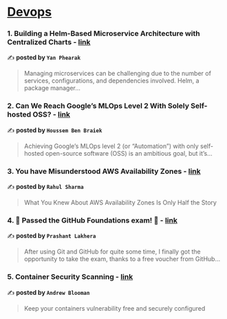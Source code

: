 
<h1><a href=https://medium.com/tag/devops/recommended target="_blank" rel="noopener noreferrer">Devops</a></h1>
<h3>1. Building a Helm-Based Microservice Architecture with Centralized Charts - <a href="https://medium.com/@yanphearak.program/building-a-helm-based-microservice-architecture-with-centralized-charts-bc1e55a925ba" target="_blank" rel="noopener noreferrer">link</a></h3>

✍️ **posted by `Yan Phearak`**

<blockquote>Managing microservices can be challenging due to the number of services, configurations, and dependencies involved. Helm, a package manager…</blockquote>

<h3>2. Can We Reach Google’s MLOps Level 2 With Solely Self-hosted OSS? - <a href="https://medium.com/towards-artificial-intelligence/can-we-reach-googles-mlops-level-2-with-solely-self-hosted-oss-e61562c8883e" target="_blank" rel="noopener noreferrer">link</a></h3>

✍️ **posted by `Houssem Ben Braiek`**

<blockquote>Achieving Google’s MLOps level 2 (or “Automation”) with only self-hosted open-source software (OSS) is an ambitious goal, but it’s…</blockquote>

<h3>3. You have Misunderstood AWS Availability Zones - <a href="https://medium.com/aws-in-plain-english/you-have-misunderstood-aws-availability-zones-47cdea0a168a" target="_blank" rel="noopener noreferrer">link</a></h3>

✍️ **posted by `Rahul Sharma`**

<blockquote>What You Knew About AWS Availability Zones Is Only Half the Story</blockquote>

<h3>4. 🎉 Passed the GitHub Foundations exam! 🎉 - <a href="https://medium.com/@devopslearning/passed-the-github-foundations-exam-476cc7b249ac" target="_blank" rel="noopener noreferrer">link</a></h3>

✍️ **posted by `Prashant Lakhera`**

<blockquote>After using Git and GitHub for quite some time, I finally got the opportunity to take the exam, thanks to a free voucher from GitHub…</blockquote>

<h3>5. Container Security Scanning - <a href="https://medium.com/itnext/container-security-scanning-f16b438db58d" target="_blank" rel="noopener noreferrer">link</a></h3>

✍️ **posted by `Andrew Blooman`**

<blockquote>Keep your containers vulnerability free and securely configured</blockquote>

